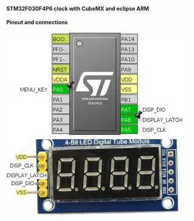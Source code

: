 #### STM32F030F4P6 clock with CubeMX and eclipse ARM

#### Pinout and connections
![Alt text](led_display_mcu.jpg?raw=true "pinout_and_connections")
